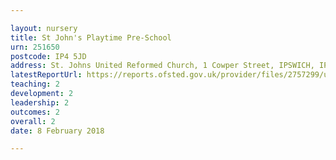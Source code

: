 ```yaml
---

layout: nursery
title: St John's Playtime Pre-School
urn: 251650
postcode: IP4 5JD
address: St. Johns United Reformed Church, 1 Cowper Street, IPSWICH, IP4 5JD
latestReportUrl: https://reports.ofsted.gov.uk/provider/files/2757299/urn/251650.pdf
teaching: 2
development: 2
leadership: 2
outcomes: 2
overall: 2
date: 8 February 2018

---
```

